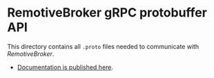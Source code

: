 # RemotiveBroker gRPC protobuffer API

This directory contains all `.proto` files needed to communicate with _RemotiveBroker_.

- [Documentation is published here](https://docs.remotivelabs.com/apis/protos/).

